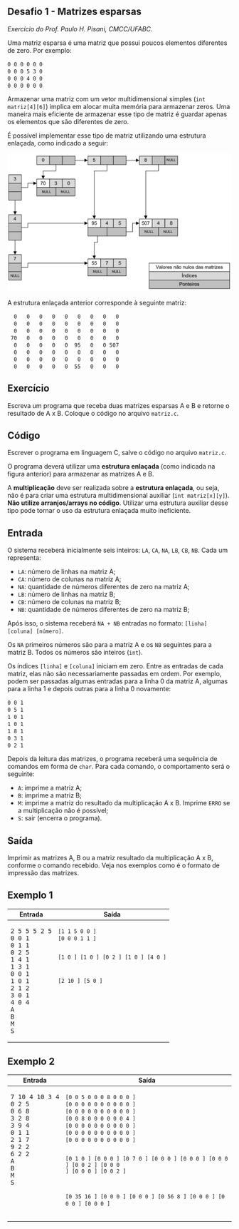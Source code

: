 ## Desafio 1 - Matrizes esparsas
*Exercício do Prof. Paulo H. Pisani, CMCC/UFABC.*

Uma matriz esparsa é uma matriz que possui poucos elementos diferentes de zero.
Por exemplo:

    0 0 0 0 0 0
    0 0 0 5 3 0
    0 0 0 4 0 0
    0 0 0 0 0 0

Armazenar uma matriz com um vetor multidimensional simples (`int matriz[4][6]`)
implica em alocar muita memória para armazenar zeros. Uma maneira mais eficiente
de armazenar esse tipo de matriz é guardar apenas os elementos que são diferentes
de zero.

É possível implementar esse tipo de matriz utilizando uma estrutura enlaçada, 
como indicado a seguir:

<p align="center">
  <img src="img/img1.png">
</p>

A estrutura enlaçada anterior corresponde à seguinte matriz:

      0   0   0   0   0   0   0   0   0
      0   0   0   0   0   0   0   0   0
      0   0   0   0   0   0   0   0   0
     70   0   0   0   0   0   0   0   0
      0   0   0   0   0  95   0   0 507
      0   0   0   0   0   0   0   0   0
      0   0   0   0   0   0   0   0   0
      0   0   0   0   0  55   0   0   0

## Exercício

Escreva um programa que receba duas matrizes esparsas A e B e retorne o
resultado de A x B. Coloque o código no arquivo `matriz.c`.

## Código

Escrever o programa em linguagem C, salve o código no arquivo `matriz.c`.

O programa deverá utilizar uma **estrutura enlaçada** (como indicada na
figura anterior) para armazenar as matrizes A e B.

A **multiplicação** deve ser realizada sobre a **estrutura enlaçada**, ou
seja, não é para criar uma estrutura multidimensional auxiliar 
(`int matriz[x][y]`). **Não utilize arranjos/arrays no código**. Utilizar
uma estrutura auxiliar desse tipo pode tornar o uso da estrutura enlaçada
muito ineficiente.

## Entrada

O sistema receberá inicialmente seis inteiros: `LA`, `CA`, `NA`, `LB`,
`CB`, `NB`. Cada um representa:

- `LA`: número de linhas na matriz A;
- `CA`: número de colunas na matriz A;
- `NA`: quantidade de números diferentes de zero na matriz A;
- `LB`: número de linhas na matriz B;
- `CB`: número de colunas na matriz B;
- `NB`: quantidade de números diferentes de zero na matriz B;

Após isso, o sistema receberá `NA + NB` entradas no formato: 
`[linha] [coluna] [número]`.

Os `NA` primeiros números são para a matriz A e os `NB` seguintes para 
a matriz B. Todos os números são inteiros (`int`).

Os índices `[linha]` e `[coluna]` iniciam em zero. Entre as entradas
de cada matriz, elas não são necessariamente passadas em ordem. Por
exemplo, podem ser passadas algumas entradas para a linha 0 da matriz A,
algumas para a linha 1 e depois outras para a linha 0 novamente:

    0 0 1
    0 5 1
    1 0 1
    1 0 1
    1 8 1
    0 3 1
    0 2 1

Depois da leitura das matrizes, o programa receberá uma sequência de comandos
em forma de `char`. Para cada comando, o comportamento será o seguinte:

- `A`: imprime a matriz A;
- `B`: imprime a matriz B;
- `M`: imprime a matriz do resultado da multiplicação A x B. Imprime `ERRO` se
a multiplicação não é possível;
- `S`: sair (encerra o programa).

## Saída

Imprimir as matrizes A, B ou a matriz resultado da multiplicação A x B, conforme
o comando recebido. Veja nos exemplos como é o formato de impressão das matrizes.

## Exemplo 1

<table>
  <thead>
    <th>Entrada</th>
    <th>Saída</th>
  </thead>
  <tbody>
    <tr>
      <td><pre>2 5 5 5 2 5
0 0 1
0 1 1
0 2 5
1 4 1
1 3 1
0 0 1
1 0 1
2 1 2
3 0 1
4 0 4
A
B
M
S
</pre></td>
      <td valign="top"><pre><code>[1 1 5 0 0 ]
[0 0 0 1 1 ]

[1 0 ]
[1 0 ]
[0 2 ]
[1 0 ]
[4 0 ]

[2 10 ]
[5 0 ]
</pre></code></td>
    </tr>
  </tbody>
</table>

## Exemplo 2

<table>
  <thead>
    <th>Entrada</th>
    <th>Saída</th>
  </thead>
  <tbody>
    <tr>
      <td valign="top"><pre>7 10 4 10 3 4
0 2 5
0 6 8
3 2 8
3 9 4
0 1 1
2 1 7
9 2 2
6 2 2
A
B
M
S
</pre></td>
      <td valign="top"><pre><code>[0 0 5 0 0 0 8 0 0 0 ]
[0 0 0 0 0 0 0 0 0 0 ]
[0 0 0 0 0 0 0 0 0 0 ]
[0 0 8 0 0 0 0 0 0 4 ]
[0 0 0 0 0 0 0 0 0 0 ]
[0 0 0 0 0 0 0 0 0 0 ]
[0 0 0 0 0 0 0 0 0 0 ]

[0 1 0 ]
[0 0 0 ]
[0 7 0 ]
[0 0 0 ]
[0 0 0 ]
[0 0 0 ]
[0 0 2 ]
[0 0 0 ]
[0 0 0 ]
[0 0 2 ]

[0 35 16 ]
[0 0 0 ]
[0 0 0 ]
[0 56 8 ]
[0 0 0 ]
[0 0 0 ]
[0 0 0 ]
</code></pre></td>
    </tr>
  </tbody>
</table>